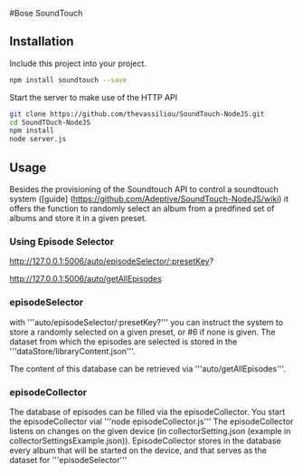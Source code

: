#Bose SoundTouch

## Installation
Include this project into your project. 
```bash
npm install soundtouch --save
```
Start the server to make use of the HTTP API
```bash
git clone https://github.com/thevassiliou/SoundTouch-NodeJS.git
cd SoundTOuch-NodeJS
npm install
node server.js
```

## Usage
Besides the provisioning of the Soundtouch API to control a soundtouch system ([guide] (https://github.com/Adeptive/SoundTouch-NodeJS/wiki) it offers the function to randomly select an album from a predfined set of albums and store it in a given preset. 

### Using Episode Selector
http://127.0.0.1:5006/auto/episodeSelector/:presetKey?

http://127.0.0.1:5006/auto/getAllEpisodes

### episodeSelector
with '''auto/episodeSelector/:presetKey?''' you can instruct the system to store a randomly selected on a given preset, or #6 if none is given.
The dataset from which the episodes are selected is stored in the '''dataStore/libraryContent.json'''. 

The content of this database can be retrieved via '''auto/getAllEpisodes'''. 

### episodeCollector
The database of episodes can be filled via the episodeCollector. 
You start the episodeCollector vial '''node episodeCollector.js''' The episodeCollector listens on changes on the given device (in collectorSetting.json (example in collectorSettingsExample.json)). EpisodeCollector stores in the database every album that will be started on the device, and that serves as the dataset for '''episodeSelector'''
